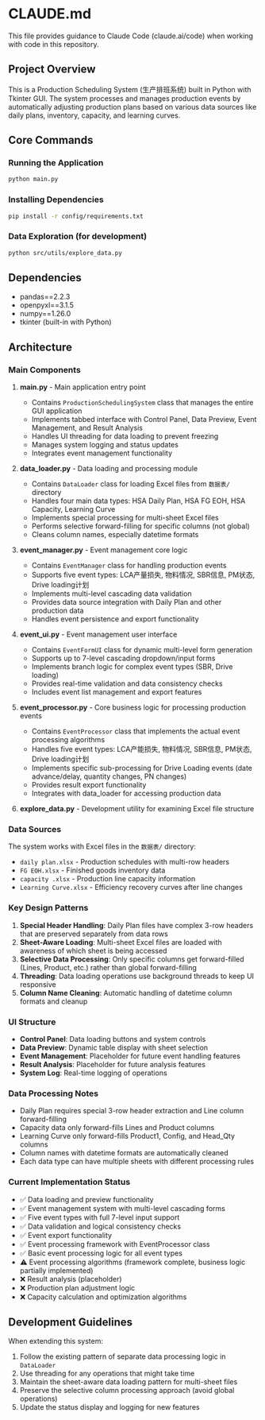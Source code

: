 # CLAUDE.md

This file provides guidance to Claude Code (claude.ai/code) when working with code in this repository.

## Project Overview

This is a Production Scheduling System (生产排班系统) built in Python with Tkinter GUI. The system processes and manages production events by automatically adjusting production plans based on various data sources like daily plans, inventory, capacity, and learning curves.

## Core Commands

### Running the Application
```bash
python main.py
```

### Installing Dependencies
```bash
pip install -r config/requirements.txt
```

### Data Exploration (for development)
```bash
python src/utils/explore_data.py
```

## Dependencies
- pandas==2.2.3
- openpyxl==3.1.5  
- numpy==1.26.0
- tkinter (built-in with Python)

## Architecture

### Main Components

1. **main.py** - Main application entry point
   - Contains `ProductionSchedulingSystem` class that manages the entire GUI application
   - Implements tabbed interface with Control Panel, Data Preview, Event Management, and Result Analysis
   - Handles UI threading for data loading to prevent freezing
   - Manages system logging and status updates
   - Integrates event management functionality

2. **data_loader.py** - Data loading and processing module
   - Contains `DataLoader` class for loading Excel files from `数据表/` directory
   - Handles four main data types: HSA Daily Plan, HSA FG EOH, HSA Capacity, Learning Curve
   - Implements special processing for multi-sheet Excel files
   - Performs selective forward-filling for specific columns (not global)
   - Cleans column names, especially datetime formats

3. **event_manager.py** - Event management core logic
   - Contains `EventManager` class for handling production events
   - Supports five event types: LCA产量损失, 物料情况, SBR信息, PM状态, Drive loading计划
   - Implements multi-level cascading data validation
   - Provides data source integration with Daily Plan and other production data
   - Handles event persistence and export functionality

4. **event_ui.py** - Event management user interface
   - Contains `EventFormUI` class for dynamic multi-level form generation
   - Supports up to 7-level cascading dropdown/input forms
   - Implements branch logic for complex event types (SBR, Drive loading)
   - Provides real-time validation and data consistency checks
   - Includes event list management and export features

5. **event_processor.py** - Core business logic for processing production events
   - Contains `EventProcessor` class that implements the actual event processing algorithms
   - Handles five event types: LCA产能损失, 物料情况, SBR信息, PM状态, Drive loading计划
   - Implements specific sub-processing for Drive Loading events (date advance/delay, quantity changes, PN changes)
   - Provides result export functionality
   - Integrates with data_loader for accessing production data

6. **explore_data.py** - Development utility for examining Excel file structure

### Data Sources

The system works with Excel files in the `数据表/` directory:
- `daily plan.xlsx` - Production schedules with multi-row headers
- `FG EOH.xlsx` - Finished goods inventory data  
- `capacity .xlsx` - Production line capacity information
- `Learning Curve.xlsx` - Efficiency recovery curves after line changes

### Key Design Patterns

1. **Special Header Handling**: Daily Plan files have complex 3-row headers that are preserved separately from data rows
2. **Sheet-Aware Loading**: Multi-sheet Excel files are loaded with awareness of which sheet is being accessed
3. **Selective Data Processing**: Only specific columns get forward-filled (Lines, Product, etc.) rather than global forward-filling
4. **Threading**: Data loading operations use background threads to keep UI responsive
5. **Column Name Cleaning**: Automatic handling of datetime column formats and cleanup

### UI Structure

- **Control Panel**: Data loading buttons and system controls
- **Data Preview**: Dynamic table display with sheet selection
- **Event Management**: Placeholder for future event handling features
- **Result Analysis**: Placeholder for future analysis features
- **System Log**: Real-time logging of operations

### Data Processing Notes

- Daily Plan requires special 3-row header extraction and Line column forward-filling
- Capacity data only forward-fills Lines and Product columns
- Learning Curve only forward-fills Product1, Config, and Head_Qty columns
- Column names with datetime formats are automatically cleaned
- Each data type can have multiple sheets with different processing rules

### Current Implementation Status

- ✅ Data loading and preview functionality
- ✅ Event management system with multi-level cascading forms
- ✅ Five event types with full 7-level input support
- ✅ Data validation and logical consistency checks
- ✅ Event export functionality
- ✅ Event processing framework with EventProcessor class
- ✅ Basic event processing logic for all event types
- ⚠️ Event processing algorithms (framework complete, business logic partially implemented)
- ❌ Result analysis (placeholder)
- ❌ Production plan adjustment logic
- ❌ Capacity calculation and optimization algorithms

## Development Guidelines

When extending this system:
1. Follow the existing pattern of separate data processing logic in `DataLoader`
2. Use threading for any operations that might take time
3. Maintain the sheet-aware data loading pattern for multi-sheet files
4. Preserve the selective column processing approach (avoid global operations)
5. Update the status display and logging for new features